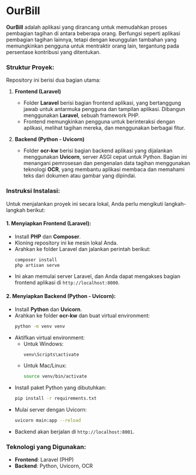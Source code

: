 # OurBill

**OurBill**  adalah aplikasi yang dirancang untuk memudahkan proses pembagian tagihan di antara beberapa orang. Berfungsi seperti aplikasi pembagian tagihan lainnya, tetapi dengan keunggulan tambahan yang memungkinkan pengguna untuk mentraktir orang lain, tergantung pada persentase kontribusi yang ditentukan.

### Struktur Proyek:
Repository ini berisi dua bagian utama:

1. **Frontend (Laravel)**
   - Folder **Laravel** berisi bagian frontend aplikasi, yang bertanggung jawab untuk antarmuka pengguna dan tampilan aplikasi. Dibangun menggunakan **Laravel**, sebuah framework PHP.
   - Frontend memungkinkan pengguna untuk berinteraksi dengan aplikasi, melihat tagihan mereka, dan menggunakan berbagai fitur.

2. **Backend (Python - Uvicorn)**
   - Folder **ocr-kw** berisi bagian backend aplikasi yang dijalankan menggunakan **Uvicorn**, server ASGI cepat untuk Python. Bagian ini menangani pemrosesan dan pengenalan data tagihan menggunakan teknologi **OCR**, yang membantu aplikasi membaca dan memahami teks dari dokumen atau gambar yang dipindai.

### Instruksi Instalasi:
Untuk menjalankan proyek ini secara lokal, Anda perlu mengikuti langkah-langkah berikut:

#### 1. Menyiapkan Frontend (Laravel):
   - Install **PHP** dan **Composer**.
   - Kloning repository ini ke mesin lokal Anda.
   - Arahkan ke folder Laravel dan jalankan perintah berikut:
     ```bash
     composer install
     php artisan serve
     ```
   - Ini akan memulai server Laravel, dan Anda dapat mengakses bagian frontend aplikasi di `http://localhost:8000`.

#### 2. Menyiapkan Backend (Python - Uvicorn):
   - Install **Python** dan **Uvicorn**.
   - Arahkan ke folder **ocr-kw** dan buat virtual environment:
     ```bash
     python -m venv venv
     ```
   - Aktifkan virtual environment:
     - Untuk Windows:
       ```bash
       venv\Scripts\activate
       ```
     - Untuk Mac/Linux:
       ```bash
       source venv/bin/activate
       ```
   - Install paket Python yang dibutuhkan:
     ```bash
     pip install -r requirements.txt
     ```
   - Mulai server dengan Uvicorn:
     ```bash
     uvicorn main:app --reload
     ```
   - Backend akan berjalan di `http://localhost:8001`.

### Teknologi yang Digunakan:
- **Frontend**: Laravel (PHP)
- **Backend**: Python, Uvicorn, OCR


